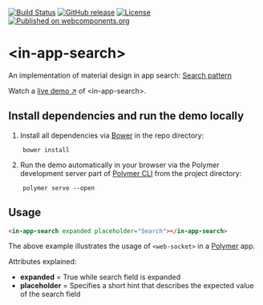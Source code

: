 [![Build Status](https://travis-ci.org/hunsalz/in-app-search.svg?branch=master)](https://travis-ci.org/hunsalz/in-app-search)
[![GitHub release](https://img.shields.io/github/release/hunsalz/in-app-search.svg?style=flat-square)](https://github.com/hunsalz/in-app-search/releases)
[![License](https://img.shields.io/badge/License-Apache%202.0-blue.svg)](https://opensource.org/licenses/Apache-2.0)
[![Published on webcomponents.org](https://img.shields.io/badge/webcomponents.org-published-blue.svg)](https://www.webcomponents.org/element/hunsalz/in-app-search)

# \<in-app-search\>

An implementation of material design in app search: [Search pattern](https://www.google.com/design/spec/patterns/search.html#search-in-app-search)

<!--
```
<custom-element-demo height="370">
  <template>
    <script src="../webcomponentsjs/webcomponents-lite.js"></script>
    <link rel="import" href="in-app-search.html">
    <style>
    </style>
    <dom-bind>
      <template is="dom-bind">
        <in-app-search expanded placeholder="Search"></in-app-search>
      </template>
    </dom-bind>
  </template>
</custom-element-demo>
```
-->

Watch a [live demo ↗](http://hunsalz.github.io/in-app-search/components/in-app-search/demo/) of \<in-app-search\>.

## Install dependencies and run the demo locally

1. Install all dependencies via [Bower](https://bower.io/) in the repo directory:

```
    bower install
```

2. Run the demo automatically in your browser via the Polymer development server part of [Polymer CLI](https://www.npmjs.com/package/polymer-cli) from the project directory:

```
    polymer serve --open
```

## Usage

```html
<in-app-search expanded placeholder="Search"></in-app-search>
```

The above example illustrates the usage of `<web-socket>` in a [Polymer](https://www.polymer-project.org) app.

Attributes explained:

* __expanded__ = True while search field is expanded
* __placeholder__ = Specifies a short hint that describes the expected value of the search field
